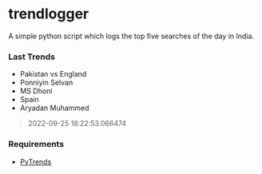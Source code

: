 # trendlogger
A simple python script which logs the top five searches of the day in India.<br>



<!-- Last Trends -->
### Last Trends
* Pakistan vs England
* Ponniyin Selvan
* MS Dhoni
* Spain
* Aryadan Muhammed
> 2022-09-25 18:22:53.066474

<!-- Requirements -->
### Requirements
* [PyTrends](https://github.com/dreyco676/pytrends)